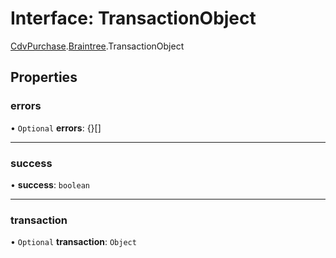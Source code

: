 # Interface: TransactionObject

[CdvPurchase](../modules/CdvPurchase.md).[Braintree](../modules/CdvPurchase.Braintree.md).TransactionObject

## Properties

### errors

• `Optional` **errors**: {}[]

___

### success

• **success**: `boolean`

___

### transaction

• `Optional` **transaction**: `Object`
